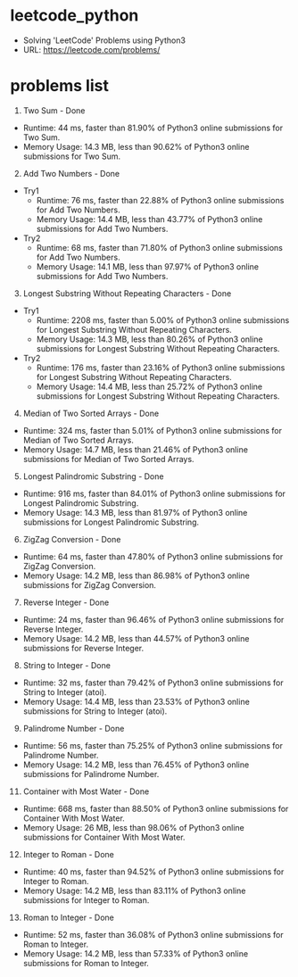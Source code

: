 # leetcode_python
* Solving 'LeetCode' Problems using Python3
* URL: https://leetcode.com/problems/

# problems list
1. Two Sum - Done
- Runtime: 44 ms, faster than 81.90% of Python3 online submissions for Two Sum.
- Memory Usage: 14.3 MB, less than 90.62% of Python3 online submissions for Two Sum.
2. Add Two Numbers - Done
- Try1
  - Runtime: 76 ms, faster than 22.88% of Python3 online submissions for Add Two Numbers.
  - Memory Usage: 14.4 MB, less than 43.77% of Python3 online submissions for Add Two Numbers.
- Try2
  - Runtime: 68 ms, faster than 71.80% of Python3 online submissions for Add Two Numbers.
  - Memory Usage: 14.1 MB, less than 97.97% of Python3 online submissions for Add Two Numbers.
3. Longest Substring Without Repeating Characters - Done
- Try1
  - Runtime: 2208 ms, faster than 5.00% of Python3 online submissions for Longest Substring Without Repeating Characters.
  - Memory Usage: 14.3 MB, less than 80.26% of Python3 online submissions for Longest Substring Without Repeating Characters.
- Try2
  - Runtime: 176 ms, faster than 23.16% of Python3 online submissions for Longest Substring Without Repeating Characters.
  - Memory Usage: 14.4 MB, less than 25.72% of Python3 online submissions for Longest Substring Without Repeating Characters.
4. Median of Two Sorted Arrays - Done
- Runtime: 324 ms, faster than 5.01% of Python3 online submissions for Median of Two Sorted Arrays.
- Memory Usage: 14.7 MB, less than 21.46% of Python3 online submissions for Median of Two Sorted Arrays.
5. Longest Palindromic Substring - Done
- Runtime: 916 ms, faster than 84.01% of Python3 online submissions for Longest Palindromic Substring.
- Memory Usage: 14.3 MB, less than 81.97% of Python3 online submissions for Longest Palindromic Substring.
6. ZigZag Conversion - Done
- Runtime: 64 ms, faster than 47.80% of Python3 online submissions for ZigZag Conversion.
- Memory Usage: 14.2 MB, less than 86.98% of Python3 online submissions for ZigZag Conversion.
7. Reverse Integer - Done
- Runtime: 24 ms, faster than 96.46% of Python3 online submissions for Reverse Integer.
- Memory Usage: 14.2 MB, less than 44.57% of Python3 online submissions for Reverse Integer.
8. String to Integer - Done
- Runtime: 32 ms, faster than 79.42% of Python3 online submissions for String to Integer (atoi).
- Memory Usage: 14.4 MB, less than 23.53% of Python3 online submissions for String to Integer (atoi).
9. Palindrome Number - Done
- Runtime: 56 ms, faster than 75.25% of Python3 online submissions for Palindrome Number.
- Memory Usage: 14.2 MB, less than 76.45% of Python3 online submissions for Palindrome Number.
11. Container with Most Water - Done
- Runtime: 668 ms, faster than 88.50% of Python3 online submissions for Container With Most Water.
- Memory Usage: 26 MB, less than 98.06% of Python3 online submissions for Container With Most Water.
12. Integer to Roman - Done
- Runtime: 40 ms, faster than 94.52% of Python3 online submissions for Integer to Roman.
- Memory Usage: 14.2 MB, less than 83.11% of Python3 online submissions for Integer to Roman.
13. Roman to Integer - Done
- Runtime: 52 ms, faster than 36.08% of Python3 online submissions for Roman to Integer.
- Memory Usage: 14.2 MB, less than 57.33% of Python3 online submissions for Roman to Integer.

